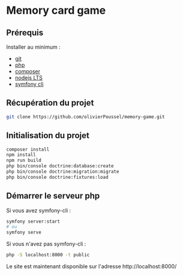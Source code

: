 # Memory card game

## Prérequis
Installer au minimum :

* [git](https://git-scm.com/download/win)
* [php](https://www.apachefriends.org/download.html)
* [composer](https://getcomposer.org/download/)
* [nodejs LTS](https://nodejs.org/en/download/)
* [symfony cli](https://symfony.com/download)

## Récupération du projet
```bash
git clone https://github.com/olivierPoussel/memory-game.git
```
## Initialisation du projet
```bash
composer install
npm install
npm run build
php bin/console doctrine:database:create
php bin/console doctrine:migration:migrate
php bin/console doctrine:fixtures:load
```

## Démarrer le serveur php
Si vous avez symfony-cli :
```bash
symfony server:start
# ou 
symfony serve
```
Si vous n'avez pas symfony-cli :
```bash
php -S localhost:8000 -t public
```
Le site est maintenant disponible sur l'adresse http://localhost:8000/
